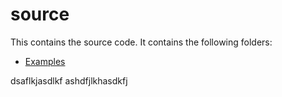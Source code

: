 source
=============

This contains the source code. It contains the following folders:

- [Examples](examples/)

dsaflkjasdlkf
ashdfjlkhasdkfj
